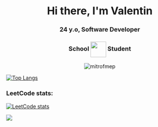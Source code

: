 <h1 align="center">Hi there, I'm Valentin</h1>
<h3 align="center">24 y.o, Software Developer</h3>
<h3 align="center">School <img align="center" src="https://simpleicons.org/icons/42.svg" height="42"/> Student</h3>

<p align="center"> <img src="https://komarev.com/ghpvc/?username=mitrofmep&label=Profile%20Views%20(%20Visitors%20)&color=0e75b6&style=flat-square" alt="mitrofmep" /> </p>

[![Top Langs](https://github-readme-stats.vercel.app/api/top-langs/?username=mitrofmep&layout=compact)](https://github.com/mitrofmep/github-readme-stats)

<h3>LeetCode stats:</h3>

[![LeetCode stats](https://leetcode-stats-six.vercel.app/api?username=mitrofmep)](https://github.com/mitrofmep/leetcode-stats)

![](https://github-profile-summary-cards.vercel.app/api/cards/profile-details?username=mitrofmep&theme=github)



